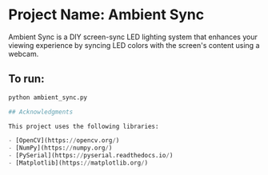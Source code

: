 # Project Name: Ambient Sync

Ambient Sync is a DIY screen-sync LED lighting system that enhances your viewing experience by syncing LED colors with the screen's content using a webcam.

## To run:
```python
python ambient_sync.py

## Acknowledgments

This project uses the following libraries:

- [OpenCV](https://opencv.org/) 
- [NumPy](https://numpy.org/) 
- [PySerial](https://pyserial.readthedocs.io/) 
- [Matplotlib](https://matplotlib.org/) 
